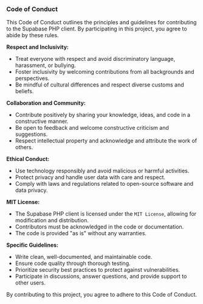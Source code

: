 ### Code of Conduct

This Code of Conduct outlines the principles and guidelines for contributing to the Supabase PHP client. By participating in this project, you agree to abide by these rules.

**Respect and Inclusivity:**

- Treat everyone with respect and avoid discriminatory language, harassment, or bullying.
- Foster inclusivity by welcoming contributions from all backgrounds and perspectives.
- Be mindful of cultural differences and respect diverse customs and beliefs.

**Collaboration and Community:**

- Contribute positively by sharing your knowledge, ideas, and code in a constructive manner.
- Be open to feedback and welcome constructive criticism and suggestions.
- Respect intellectual property and acknowledge and attribute the work of others.

**Ethical Conduct:**

- Use technology responsibly and avoid malicious or harmful activities.
- Protect privacy and handle user data with care and respect.
- Comply with laws and regulations related to open-source software and data privacy.

**MIT License:**

- The Supabase PHP client is licensed under the `MIT License`, allowing for modification and distribution.
- Contributors must be acknowledged in the code or documentation.
- The code is provided "as is" without any warranties.

**Specific Guidelines:**

- Write clean, well-documented, and maintainable code.
- Ensure code quality through thorough testing.
- Prioritize security best practices to protect against vulnerabilities.
- Participate in discussions, answer questions, and provide support to other users.

By contributing to this project, you agree to adhere to this Code of Conduct.
